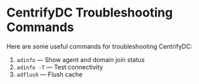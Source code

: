 # CentrifyDC Troubleshooting Commands

Here are some useful commands for troubleshooting CentrifyDC:

1. `adinfo` — Show agent and domain join status
2. `adinfo -T` — Test connectivity
3. `adflush` — Flush cache